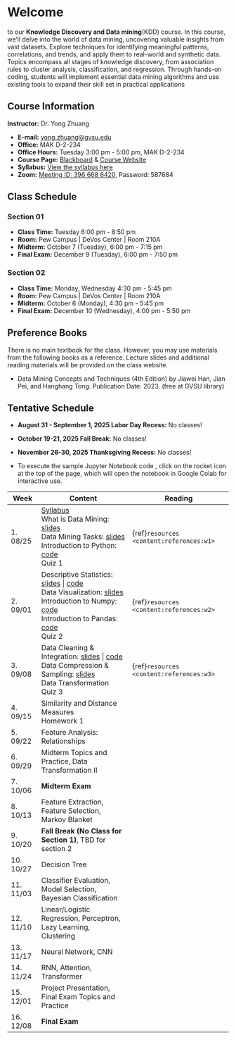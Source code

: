 # Welcome

to our **Knowledge Discovery and Data mining**(KDD) course. In this course, we’ll delve into the world of data mining, uncovering valuable insights from vast datasets. Explore techniques for identifying meaningful patterns, correlations, and trends, and apply them to real-world and synthetic data. Topics encompass all stages of knowledge discovery, from association rules to cluster analysis, classification, and regression. Through hands-on coding, students will implement essential data mining algorithms and use existing tools to expand their skill set in practical applications

## Course Information

**Instructor:** Dr. Yong Zhuang

- <i class="fa fa-envelope"></i> **E-mail:** [yong.zhuang@gvsu.edu](mailto:yong.zhuang@gvsu.edu)
- <i class="fa fa-building"></i> **Office:** MAK D-2-234
- <i class="fa fa-building"></i> **Office Hours:** Tuesday 3:00 pm - 5:00 pm, MAK D-2-234
- <i class="fa fa-book"></i> **Course Page:** [Blackboard](https://lms.gvsu.edu/) & [Course Website](https://gvsu-cis635.github.io)
- <i class="fa fa-book-reader"></i> **Syllabus:** [View the syllabus here](assets/pdf/syllabus.pdf)
- <i class="fa fa-video"></i> **Zoom:** [Meeting ID: 396 668 6420](https://gvsu-edu.zoom.us/j/3966686420?pwd=WGxpc0N4YWcvOU9aWGxWZGYxbXZUdz09), Password: 587684

## Class Schedule

### Section 01

- **Class Time:** Tuesday 6:00 pm - 8:50 pm
- **Room:** Pew Campus | DeVos Center | Room 210A
- **Midterm:** October 7 (Tuesday), 6:00 pm - 7:15 pm
- **Final Exam:** December 9 (Tuesday), 6:00 pm - 7:50 pm

### Section 02

- **Class Time:** Monday, Wednesday 4:30 pm - 5:45 pm
- **Room:** Pew Campus | DeVos Center | Room 210A
- **Midterm:** October 6 (Monday), 4:30 pm - 5:45 pm
- **Final Exam:** December 10 (Wednesday), 4:00 pm - 5:50 pm

## Preference Books

There is no main textbook for the class. However, you may use materials from the following books as a reference. Lecture slides and additional reading materials will be provided on the class website.

- Data Mining Concepts and Techniques (4th Edition) by Jiawei Han, Jian Pei, and Hanghang Tong. Publication Date: 2023. (free at GVSU library)

<!-- Syllabus can be found [here](Syllabus_CIS635_F2023.pdf). -->
<!-- <iframe src="assets/pdf/syllabus.pdf" style="width:100%; height:600px;" frameborder="0"></iframe> -->

## Tentative Schedule

- **August 31 - September 1, 2025 Labor Day Recess:** No classes!
- **October 19-21, 2025 Fall Break:** No classes!
- **November 26-30, 2025 Thanksgiving Recess:** No classes!

- To execute the sample Jupyter Notebook code <i class="fa fa-code"></i>, click on the rocket icon <i class="fa fa-rocket" aria-hidden="true"></i> at the top of the page, which will open the notebook in Google Colab for interactive use.

| Week | Content | Reading |
| --- | --- | --- |
| 1. 08/25 | [Syllabus](assets/pdf/syllabus-intro.pdf)<br> What is Data Mining: [slides](assets/pdf/data-mining-intro.pdf) <br> Data Mining Tasks: [slides](assets/pdf/data-mining-tasks.pdf) <br> Introduction to Python: [code](samples/python.ipynb) <br> Quiz 1 | {ref}`resources <content:references:w1>` |
| 2. 09/01 | Descriptive Statistics: [slides](assets/pdf/data-exploration-descriptive-statistics.pdf) \| [code](samples/descriptive_statistics.ipynb) <br> Data Visualization: [slides](assets/pdf/data-exploration-data-visualization.pdf) <br> Introduction to Numpy: [code](samples/numpy.ipynb) <br> Introduction to Pandas: [code](samples/pandas.ipynb) <br> Quiz 2 | {ref}`resources <content:references:w2>` |
| 3. 09/08 | Data Cleaning & Integration: [slides](assets/pdf/cleaning-Integration.pdf) \| [<i class="fa fa-code"></i> code](samples/cleaning-Integration.ipynb) <br> Data Compression & Sampling: [slides](assets/pdf/data-compression-sampling.pdf) <br> Data Transformation <br> Quiz 3 | {ref}`resources <content:references:w3>` |
| 4. 09/15 | Similarity and Distance Measures <br> Homework 1 |  |
| 5. 09/22 | Feature Analysis: Relationships |  |
| 6. 09/29 | Midterm Topics and Practice, Data Transformation II |  |
| 7. 10/06 | **Midterm Exam** |  |
| 8. 10/13 | Feature Extraction, Feature Selection, Markov Blanket |  |
| 9. 10/20 | **Fall Break (No Class for Section 1)**, TBD for section 2 |  |
| 10. 10/27 | Decision Tree |  |
| 11. 11/03 | Classifier Evaluation, Model Selection, Bayesian Classification |  |
| 12. 11/10 | Linear/Logistic Regression, Perceptron, Lazy Learning, Clustering |  |
| 13. 11/17 | Neural Network, CNN |  |
| 14. 11/24 | RNN, Attention, Transformer |  |
| 15. 12/01 | Project Presentation, Final Exam Topics and Practice |  |
| 16. 12/08 | **Final Exam** |  |

